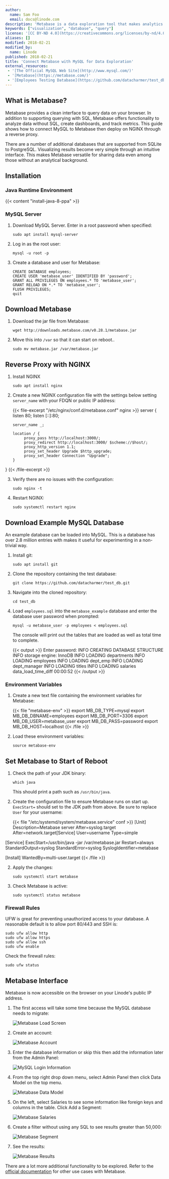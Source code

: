 ```yaml
---
author:
  name: Sam Foo
  email: docs@linode.com
description: 'Metabase is a data exploration tool that makes analytics accessible to everyone even without knowledge of SQL. Connect Metabase to a local MySQL server and deploy through a reverse proxy on NGINX using this guide.'
keywords: ["visualization", "database", "query"]
license: '[CC BY-ND 4.0](https://creativecommons.org/licenses/by-nd/4.0)'
aliases: []
modified: 2018-02-21
modified_by:
  name: Linode
published: 2018-02-21
title: 'Connect Metabase with MySQL for Data Exploration'
external_resources:
 - '[The Official MySQL Web Site](http://www.mysql.com/)'
 - '[Metabase](https://metabase.com/)'
 - '[Employees Testing Database](https://github.com/datacharmer/test_db)'
---
```


## What is Metabase?

Metabase provides a clean interface to query data on your browser. In addition to supporting querying with SQL, Metabase offers functionality to analyze data without SQL, create dashboards, and track metrics. This guide shows how to connect MySQL to Metabase then deploy on NGINX through a reverse proxy.

There are a number of additional databases that are supported from SQLite to PostgreSQL. Visualizing results become very simple through an intuitive interface. This makes Metabase versatile for sharing data even among those without an analytical background.

## Installation

### Java Runtime Environment

{{< content "install-java-8-ppa" >}}

### MySQL Server

1.  Download MySQL Server. Enter in a root password when specified:

        sudo apt install mysql-server

2.  Log in as the root user:

        mysql -u root -p

3.  Create a database and user for Metabase:

        CREATE DATABASE employees;
        CREATE USER 'metabase_user' IDENTIFIED BY 'password';
        GRANT ALL PRIVILEGES ON employees.* TO 'metabase_user';
        GRANT RELOAD ON *.* TO 'metabase_user';
        FLUSH PRIVILEGES;
        quit

## Download Metabase

1.  Download the jar file from Metabase:

        wget http://downloads.metabase.com/v0.28.1/metabase.jar

2.  Move this into `/var` so that it can start on reboot..

        sudo mv metabase.jar /var/metabase.jar

## Reverse Proxy with NGINX

1.  Install NGINX

        sudo apt install nginx

2.  Create a new NGINX configuration file with the settings below setting `server_name` with your FDQN or public IP address:

    {{< file-excerpt "/etc/nginx/conf.d/metabase.conf" nginx >}}
server {
        listen 80;
        listen [::]:80;

        server_name _;

        location / {
             proxy_pass http://localhost:3000/;
             proxy_redirect http://localhost:3000/ $scheme://$host/;
             proxy_http_version 1.1;
             proxy_set_header Upgrade $http_upgrade;
             proxy_set_header Connection "Upgrade";
        }
}
{{< /file-excerpt >}}

3.  Verify there are no issues with the configuration:

        sudo nginx -t

4.  Restart NGINX:

        sudo systemctl restart nginx

## Download Example MySQL Database
An example database can be loaded into MySQL. This is a database has over 2.8 million entries with makes it useful for experimenting in a non-trivial way.

1.  Install git:

        sudo apt install git

2.  Clone the repository containing the test database:

        git clone https://github.com/datacharmer/test_db.git

3.  Navigate into the cloned repository:

        cd test_db

4.  Load `employees.sql` into the `metabase_example` database and enter the database user password when prompted:

        mysql -u metabase_user -p employees < employees.sql

    The console will print out the tables that are loaded as well as total time to complete.

    {{< output >}}
Enter password:
INFO
CREATING DATABASE STRUCTURE
INFO
storage engine: InnoDB
INFO
LOADING departments
INFO
LOADING employees
INFO
LOADING dept_emp
INFO
LOADING dept_manager
INFO
LOADING titles
INFO
LOADING salaries
data_load_time_diff
00:00:52
{{< /output >}}

### Environment Variables

1.  Create a new text file containing the environment variables for Metabase:

    {{< file "metabase-env" >}}
export MB_DB_TYPE=mysql
export MB_DB_DBNAME=employees
export MB_DB_PORT=3306
export MB_DB_USER=metabase_user
export MB_DB_PASS=password
export MB_DB_HOST=localhost
{{< /file >}}

2.  Load these environment variables:

        source metabase-env

## Set Metabase to Start of Reboot

1.  Check the path of your JDK binary:

        which java

    This should print a path such as `/usr/bin/java`.

1.  Create the configuration file to ensure Metabase runs on start up. `ExecStart=` should set to the JDK path from above. Be sure to replace `User` for your username:

    {{< file "/etc/systemd/system/metabase.service" conf >}}
[Unit]
Description=Metabase server
After=syslog.target
After=network.target[Service]
User=username
Type=simple

[Service]
ExecStart=/usr/bin/java -jar /var/metabase.jar
Restart=always
StandardOutput=syslog
StandardError=syslog
SyslogIdentifier=metabase

[Install]
WantedBy=multi-user.target
{{< /file >}}

2.  Apply the changes:

        sudo systemctl start metabase

3.  Check Metabase is active:

        sudo systemctl status metabase

### Firewall Rules

UFW is great for preventing unauthorized access to your database. A reasonable default is to allow port 80/443 and SSH is:

    sudo ufw allow http
    sudo ufw allow https
    sudo ufw allow ssh
    sudo ufw enable

Check the firewall rules:

    sudo ufw status

## Metabase Interface

Metabase is now accessible on the browser on your Linode's public IP address.

1.  The first access will take some time because the MySQL database needs to migrate:

    ![Metabase Load Screen](/docs/assets/metabase/metabase-load.png)

2.  Create an account:

    ![Metabase Account](/docs/assets/metabase/metabase-login.png)

3.  Enter the database information or skip this then add the information later from the Admin Panel:

    ![MySQL Login Information](/docs/assets/metabase/metabase-mysql.png)

4.  From the top right drop down menu, select Admin Panel then click Data Model on the top menu.

    ![Metabase Data Model](/docs/assets/metabase/metabase-admin-panel.png)

5.  On the left, select Salaries to see some information like foreign keys and columns in the table. Click Add a Segment:

    ![Metabase Salaries](/docs/assets/metabase/metabase-salaries.png)

6.  Create a filter without using any SQL to see results greater than 50,000:

    ![Metabase Segment](/docs/assets/metabase/metabase-segment.png)

7.  See the results:

    ![Metabase Results](/docs/assets/metabase/metabase-results.png)

There are a lot more additional functionality to be explored. Refer to the [official documentation](https://metabase.com/docs/latest/) for other use cases with Metabase.

